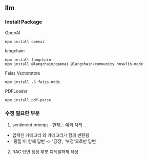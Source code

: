 ## llm

### Install Package

OpenAI

```
npm install openai
```

langchain

```
npm install langchain
npm install @langchain/openai @langchain/community hnswlib-node
```

Faiss Vectorstore

```
npm install -S faiss-node
```

PDFLoader

```
npm install pdf-parse
```

### 수정 필요한 부분

1. sentiment prompt - 현재는 예외 처리 ..

- 입력한 카테고리 외 카테고리가 함께 반환됨
- '중립'이 함께 답변 -> '긍정', '부정'으로만 답변

2. RAG 답변 생성 부분 디테일하게 작성
